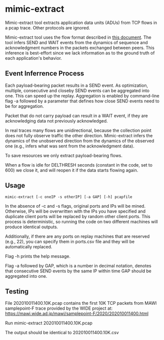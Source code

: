 # mimic-extract

Mimic-extract tool extracts application data units (ADUs) from TCP flows in a pcap trace.
Other protocols are ignored.

Mimic-extract tool uses the flow format described in [this document](../README.md).
The tool infers SEND and WAIT events from the dynamics of sequence and acknowledgment
numbers in the packets exchanged between peers. This inference is best-effort since
we lack information as to the ground truth of each application's behavior.

## Event Inferrence Process

Each payload-bearing packet results in a SEND event. As optimization, multiple,
consecutive and closeby SEND events can be aggregated into one. This can speed
up the replay. Aggregation is enabled by
command-line flag -a followed by a parameter that defines how close SEND events need
to be for aggregation.

Packet that do not carry payload can result in a WAIT event, if they are acknowledging
data not previously acknowledged.

In real traces many flows are unidirectional, because the collection point does not fully
observe traffic the other direction. Mimic-extract infers the dynamics of the unobserved
direction from the dynamics of the observed one (e.g., infers what was sent from the
acknowledgment data).

To save resources we only extract payload-bearing flows.

When a flow is idle for DELTHRESH seconds (constant in the code, set to 600) we close it,
and will reopen it if the data starts flowing again.

## Usage

    mimic-extract [-c oneIP -s otherIP] [-a GAP] [-h] pcapfile

In the absence of -c and -s flags, original ports and IPs will be mined.
Otherwise, IPs will be overwritten with the IPs	you have specified
and duplicate client ports will be replaced by random other client ports.
This process is deterministic, so running the code on two different
machines will produce identical outputs. 

Additionally, if there are any ports on replay machines that are
reserved (e.g., 22), you can specify them in ports.csv file and they will be 
automatically replaced.

Flag -h prints the help message.

Flag -a followed by GAP, which is a number in decimal notation, denotes that consecutive
SEND events by the same IP within time GAP should be aggregated into one.

## Testing

File 202010011400.10K.pcap contains the first 10K TCP packets from MAWI samplepoint-F trace
provided by the WIDE project at: https://mawi.wide.ad.jp/mawi/samplepoint-F/2020/202010011400.html

Run
    mimic-extract 202010011400.10K.pcap

The output should be identical to 202010011400.10K.csv





